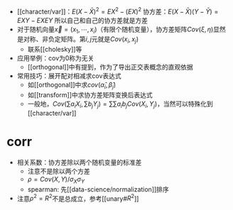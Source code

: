 - [[character/var]]：$E(X-\bar X)^2=EX^2-(EX)^2$
协方差：$E(X-\bar X)(Y-\bar Y) = EXY-EXEY$
所以自己和自己的协方差就是方差
- 对于随机向量$\vec x = (x_1,\cdots, x_i)$（有限个随机变量），协方差矩阵$Cov(\xi,\eta)$显然是对称、非负定矩阵。第$i,j$元就是$Cov(x_i,x_j)$
  - 联系[[cholesky]]等
- 应用举例：cov为0称为无关
  - [[orthogonal]]中有提到，作为了导出正交表概念的直观依据
- 常用技巧：展开配对相减求cov表达式
  - 如[[orthogonal]]中求$cov(\hat \alpha_i,\hat\beta_j)$
  - 如[[transform]]中求协方差矩阵变换后表达式
  - 一般地，$Cov(\sum a_iX_i, \sum b_jY_j)=\sum\sum a_ib_jCov(X_i,Y_j)$，当然可以特殊化到[[character/var]]
# corr
- 相关系数：协方差除以两个随机变量的标准差
  - 注意不是除以两个方差
  - $\rho = Cov(X,Y)/\sigma_X\sigma_Y$
  - spearman: 先[[data-science/normalization]]排序
- 注意$\rho^2=R^2$不是总成立，参考[[unary#$R^2$]]